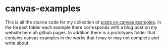 # canvas-examples

This is all the source code for my collection of [posts on canvas examples](https://dustinpfister.github.io/2020/03/23/canvas-example/). In the forpost folder each example there corresponds with a blog post on my website here ah github pages. In addition there is a prototypes folder that contains canvas examples in the works that I may or may not complete and write about.